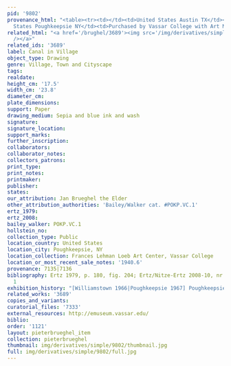 ```yaml
---
pid: '9802'
provenance_html: "<table><tr><td></td><td>United States Austin TX</td><td>A. Everett</td></tr><tr><td></td><td>United
  States Poughkeepsie NY</td><td>Purchased by Vassar College with Art Majors Fund</td></tr></table>"
related_html: "<a href='/brughel/3689'><img src='/img/derivatives/simple/3689/thumbnail.jpg'
  /></a>"
related_ids: '3689'
label: Canal in Village
object_type: Drawing
genre: Village, Town and Cityscape
tags: 
realdate: 
height_cm: '17.5'
width_cm: '23.8'
diameter_cm: 
plate_dimensions: 
support: Paper
drawing_medium: Sepia and blue ink and wash
signature: 
signature_location: 
support_marks: 
further_inscription: 
collaborators: 
collaborator_notes: 
collectors_patrons: 
print_type: 
print_notes: 
printmaker: 
publisher: 
states: 
our_attribution: Jan Brueghel the Elder
other_attribution_authorities: 'Bailey/Walker cat. #POKP.VC.1'
ertz_1979: 
ertz_2008: 
bailey_walker: POKP.VC.1
hollstein_no: 
collection_type: Public
location_country: United States
location_city: Poughkeepsie, NY
location_collection: Frances Lehman Loeb Art Center, Vassar College
location_or_most_recent_sale_notes: '1940.6'
provenance: 7135|7136
bibliography: Ertz 1979, p. 180, fig. 204; Ertz/Nitze-Ertz 2008-10, nr. 139, fig.
  1
exhibition_history: "[Williamstown 1966|Poughkeepsie 1967] Poughkeepsie 1978"
related_works: '3689'
copies_and_variants: 
curatorial_files: '7333'
external_resources: http://emuseum.vassar.edu/
biblio: 
order: '1121'
layout: pieterbrueghel_item
collection: pieterbrueghel
thumbnail: img/derivatives/simple/9802/thumbnail.jpg
full: img/derivatives/simple/9802/full.jpg
---
```

